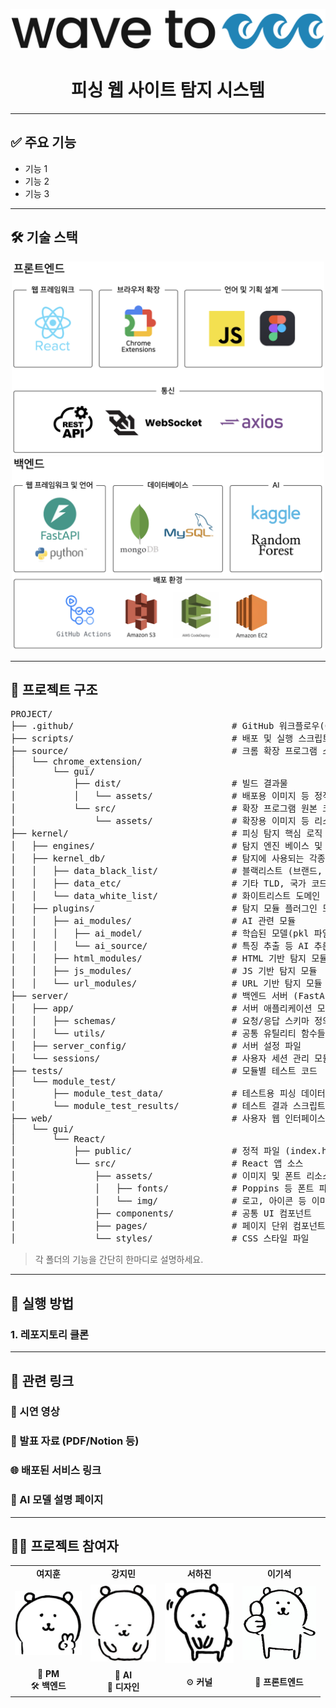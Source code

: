 <p align="center">
  <img src="./assets/logo.png" alt="프로젝트 로고" width="600"/>
</p>

# <div align="center">**피싱 웹 사이트 탐지 시스템**</div>

---

## ✅ 주요 기능

- 기능 1
- 기능 2
- 기능 3

---

## 🛠 기술 스택
<p align="center">
  <img src="./assets/front.png"width="500"/>
  <img src="./assets/back.png"width="500"/>
</p>

---

## 📁 프로젝트 구조

<pre>
PROJECT/
├── .github/                              # GitHub 워크플로우(CI/CD) 설정
├── scripts/                              # 배포 및 실행 스크립트 모음
├── source/                               # 크롬 확장 프로그램 소스
│   └── chrome_extension/
│       └── gui/
│           ├── dist/                     # 빌드 결과물
│           │   └── assets/               # 배포용 이미지 등 정적 파일
│           └── src/                      # 확장 프로그램 원본 코드
│               └── assets/               # 확장용 이미지 등 리소스
├── kernel/                               # 피싱 탐지 핵심 로직 (커널)
│   ├── engines/                          # 탐지 엔진 베이스 및 모듈들
│   ├── kernel_db/                        # 탐지에 사용되는 각종 DB
│   │   ├── data_black_list/              # 블랙리스트 (브랜드, 링크, 도메인)
│   │   ├── data_etc/                     # 기타 TLD, 국가 코드 등
│   │   └── data_white_list/              # 화이트리스트 도메인
│   ├── plugins/                          # 탐지 모듈 플러그인 모음
│   │   ├── ai_modules/                   # AI 관련 모듈
│   │   │   ├── ai_model/                 # 학습된 모델(pkl 파일 등)
│   │   │   └── ai_source/                # 특징 추출 등 AI 추론 코드
│   │   ├── html_modules/                 # HTML 기반 탐지 모듈
│   │   ├── js_modules/                   # JS 기반 탐지 모듈
│   │   └── url_modules/                  # URL 기반 탐지 모듈
├── server/                               # 백엔드 서버 (FastAPI 기반)
│   ├── app/                              # 서버 애플리케이션 모듈
│   │   ├── schemas/                      # 요청/응답 스키마 정의
│   │   └── utils/                        # 공통 유틸리티 함수들
│   ├── server_config/                    # 서버 설정 파일
│   └── sessions/                         # 사용자 세션 관리 모듈
├── tests/                                # 모듈별 테스트 코드
│   └── module_test/
│       ├── module_test_data/             # 테스트용 피싱 데이터
│       └── module_test_results/          # 테스트 결과 스크립트
├── web/                                  # 사용자 웹 인터페이스 (React)
│   └── gui/
│       └── React/
│           ├── public/                   # 정적 파일 (index.html 등)
│           └── src/                      # React 앱 소스
│               ├── assets/               # 이미지 및 폰트 리소스
│               │   ├── fonts/            # Poppins 등 폰트 파일
│               │   └── img/              # 로고, 아이콘 등 이미지
│               ├── components/           # 공통 UI 컴포넌트
│               ├── pages/                # 페이지 단위 컴포넌트
│               └── styles/               # CSS 스타일 파일
</pre>

> 각 폴더의 기능을 간단히 한마디로 설명하세요.

---

## 🚀 실행 방법

### 1. 레포지토리 클론

---

## 🔗 관련 링크

### 🎥 시연 영상
### 📄 발표 자료 (PDF/Notion 등)
### 🌐 배포된 서비스 링크
### 🧠 AI 모델 설명 페이지

---

## 👩‍💻 프로젝트 참여자

<div align="center">

<table style="border: none;">
  <tr>
    <td align="center"><strong>여지훈</strong></td>
    <td align="center"><strong>강지민</strong></td>
    <td align="center"><strong>서하진</strong></td>
    <td align="center"><strong>이기석</strong></td>
  </tr>
  <tr>
    <td align="center"><img src="./assets/jihun.JPG" width="107"/></td>
    <td align="center"><img src="./assets/jimin.JPG" width="105"/></td>
    <td align="center"><img src="./assets/hajin.JPG" width="110"/></td>
    <td align="center"><img src="./assets/gisuk.JPG" width="118"/></td>
  </tr>
  <tr>
    <td align="center">🌈 <strong>PM</strong><br/>🛠️ <strong>백엔드</strong></td>
    <td align="center">🌳 <strong>AI</strong><br/>🎨 <strong>디자인</strong></td>
    <td align="center">⚙️ <strong>커널</strong></td>
    <td align="center">📱 <strong>프론트엔드</strong></td>
  </tr>
</table>

</div>